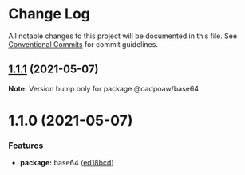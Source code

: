 # Change Log

All notable changes to this project will be documented in this file.
See [Conventional Commits](https://conventionalcommits.org) for commit guidelines.

## [1.1.1](https://github.com/oadpoaw/packages/compare/@oadpoaw/base64@1.1.0...@oadpoaw/base64@1.1.1) (2021-05-07)

**Note:** Version bump only for package @oadpoaw/base64





# 1.1.0 (2021-05-07)


### Features

* **package:** base64 ([ed18bcd](https://github.com/oadpoaw/packages/commit/ed18bcdf5c6fd4daec3e35ec593dab6058cade0f))
